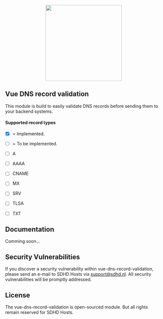 <p align="center"><img src="https://www.sdhd.nl/assets/img/logo.png" width="245px;"></p>

## Vue DNS record validation
This module is build to easily validate DNS records before sending them to your backend systems.

#### Supported record types
- [x] = Implemented.
- [ ] = To be implemented.


- [ ] A
- [ ] AAAA
- [ ] CNAME
- [ ] MX
- [ ] SRV
- [ ] TLSA
- [ ] TXT

## Documentation
Comming soon...

## Security Vulnerabilities
If you discover a security vulnerability within vue-dns-record-validation, please send an e-mail to SDHD Hosts via [support@sdhd.nl](mailto:support@sdhd.nl). All security vulnerabilities will be promptly addressed.

## License
The vue-dns-record-validation is open-sourced module. But all rights remain reserved for SDHD Hosts.
